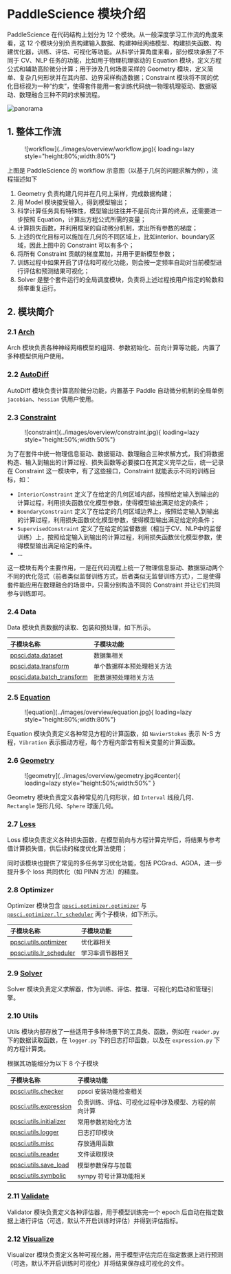 # PaddleScience 模块介绍

PaddleScience 在代码结构上划分为 12 个模块。从一般深度学习工作流的角度来看，这 12 个模块分别负责构建输入数据、构建神经网络模型、构建损失函数、构建优化器，训练、评估、可视化等功能。从科学计算角度来看，部分模块承担了不同于 CV、NLP 任务的功能，比如用于物理机理驱动的 Equation 模块，定义方程公式和辅助高阶微分计算；用于涉及几何场景采样的 Geometry 模块，定义简单、复杂几何形状并在其内部、边界采样构造数据；Constraint 模块将不同的优化目标视为一种“约束”，使得套件能用一套训练代码统一物理机理驱动、数据驱动、数理融合三种不同的求解流程。

![panorama](https://paddle-org.bj.bcebos.com/paddlescience/docs/overview/panorama.png)

## 1. 整体工作流

<figure markdown>
  ![workflow](../images/overview/workflow.jpg){ loading=lazy style="height:80%;width:80%"}
</figure>

上图是 PaddleScience 的 workflow 示意图（以基于几何的问题求解为例），流程描述如下

1. Geometry 负责构建几何并在几何上采样，完成数据构建；
2. 用 Model 模块接受输入，得到模型输出；
3. 科学计算任务具有特殊性，模型输出往往并不是前向计算的终点，还需要进一步按照 Equation，计算出方程公式所需的变量；
4. 计算损失函数，并利用框架的自动微分机制，求出所有参数的梯度；
5. 上述的优化目标可以施加在几何的不同区域上，比如interior、boundary区域，因此上图中的 Constraint 可以有多个；
6. 将所有 Constraint 贡献的梯度累加，并用于更新模型参数；
7. 训练过程中如果开启了评估和可视化功能，则会按一定频率自动对当前模型进行评估和预测结果可视化；
8. Solver 是整个套件运行的全局调度模块，负责将上述过程按用户指定的轮数和频率重复运行。

## 2. 模块简介

### 2.1 [Arch](./api/arch.md)

Arch 模块负责各种神经网络模型的组网、参数初始化、前向计算等功能，内置了多种模型供用户使用。

### 2.2 [AutoDiff](./api/autodiff.md)

AutoDiff 模块负责计算高阶微分功能，内置基于 Paddle 自动微分机制的全局单例 `jacobian`、`hessian` 供用户使用。

### 2.3 [Constraint](./api/constraint.md)

<figure markdown>
  ![constraint](../images/overview/constraint.jpg){ loading=lazy style="height:50%;width:50%"}
</figure>

为了在套件中统一物理信息驱动、数据驱动、数理融合三种求解方式，我们将数据构造、输入到输出的计算过程、损失函数等必要接口在其定义完毕之后，统一记录在 Constraint 这一模块中，有了这些接口，Constraint 就能表示不同的训练目标，如：

- `InteriorConstraint` 定义了在给定的几何区域内部，按照给定输入到输出的计算过程，利用损失函数优化模型参数，使得模型输出满足给定的条件；
- `BoundaryConstraint` 定义了在给定的几何区域边界上，按照给定输入到输出的计算过程，利用损失函数优化模型参数，使得模型输出满足给定的条件；
- `SupervisedConstraint` 定义了在给定的监督数据（相当于CV、NLP中的监督训练）上，按照给定输入到输出的计算过程，利用损失函数优化模型参数，使得模型输出满足给定的条件。
- ...

这一模块有两个主要作用，一是在代码流程上统一了物理信息驱动、数据驱动两个不同的优化范式（前者类似监督训练方式，后者类似无监督训练方式），二是使得套件能应用在数理融合的场景中，只需分别构造不同的 Constraint 并让它们共同参与训练即可。

### 2.4 Data

Data 模块负责数据的读取、包装和预处理，如下所示。

| 子模块名称 | 子模块功能 |
| :-- | :-- |
| [ppsci.data.dataset](./api/data/dataset.md)| 数据集相关 |
| [ppsci.data.transform](./api/data/process/transform.md)| 单个数据样本预处理相关方法 |
| [ppsci.data.batch_transform](./api/data/process/batch_transform.md)| 批数据预处理相关方法 |

### 2.5 [Equation](./api/equation.md)

<figure markdown>
  ![equation](../images/overview/equation.jpg){ loading=lazy style="height:80%;width:80%"}
</figure>

Equation 模块负责定义各种常见方程的计算函数，如 `NavierStokes` 表示 N-S 方程，`Vibration` 表示振动方程，每个方程内部含有相关变量的计算函数。

### 2.6 [Geometry](./api/geometry.md)

<figure markdown>
  ![geometry](../images/overview/geometry.jpg#center){ loading=lazy style="height:50%;width:50%" }
</figure>

Geometry 模块负责定义各种常见的几何形状，如 `Interval` 线段几何、`Rectangle` 矩形几何、`Sphere` 球面几何。

### 2.7 [Loss](./api/loss.md)

Loss 模块负责定义各种损失函数，在模型前向与方程计算完毕后，将结果与参考值计算损失值，供后续的梯度优化算法使用；

同时该模块也提供了常见的多任务学习优化功能，包括 PCGrad、AGDA，进一步提升多个 loss 共同优化（如 PINN 方法）的精度。

### 2.8 Optimizer

Optimizer 模块包含 [`ppsci.optimizer.optimizer`](./api/optimizer.md) 与 [`ppsci.optimizer.lr_scheduler`](./api/lr_scheduler.md) 两个子模块，如下所示。

| 子模块名称 | 子模块功能 |
| :-- | :-- |
| [ppsci.utils.optimizer](./api/optimizer.md)| 优化器相关 |
| [ppsci.utils.lr_scheduler](./api/lr_scheduler.md)| 学习率调节器相关 |

### 2.9 [Solver](./api/solver.md)

Solver 模块负责定义求解器，作为训练、评估、推理、可视化的启动和管理引擎。

### 2.10 Utils

Utils 模块内部存放了一些适用于多种场景下的工具类、函数，例如在 `reader.py` 下的数据读取函数，在 `logger.py` 下的日志打印函数，以及在 `expression.py` 下的方程计算类。

根据其功能细分为以下 8 个子模块

| 子模块名称 | 子模块功能 |
| :-- | :-- |
| [ppsci.utils.checker](./api/utils/checker.md)| ppsci 安装功能检查相关 |
| [ppsci.utils.expression](./api/utils/expression.md)| 负责训练、评估、可视化过程中涉及模型、方程的前向计算 |
| [ppsci.utils.initializer](./api/utils/initializer.md)| 常用参数初始化方法 |
| [ppsci.utils.logger](./api/utils/logger.md)| 日志打印模块 |
| [ppsci.utils.misc](./api/utils/misc.md)| 存放通用函数 |
| [ppsci.utils.reader](./api/utils/reader.md)| 文件读取模块 |
| [ppsci.utils.save_load](./api/utils/save_load.md)| 模型参数保存与加载 |
| [ppsci.utils.symbolic](./api/utils/symbolic.md)| sympy 符号计算功能相关 |

### 2.11 [Validate](./api/validate.md)

Validator 模块负责定义各种评估器，用于模型训练完一个 epoch 后自动在指定数据上进行评估（可选，默认不开启训练时评估）并得到评估指标。

### 2.12 [Visualize](./api/visualize.md)

Visualizer 模块负责定义各种可视化器，用于模型评估完后在指定数据上进行预测（可选，默认不开启训练时可视化）并将结果保存成可视化的文件。
